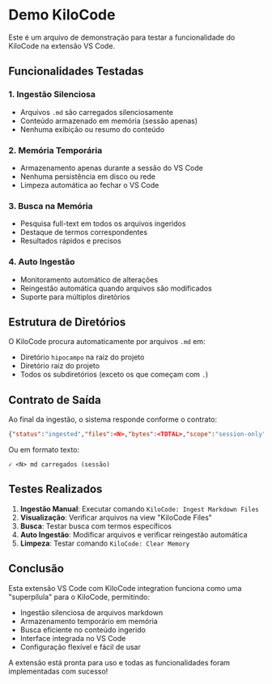 # Demo KiloCode

Este é um arquivo de demonstração para testar a funcionalidade do KiloCode na extensão VS Code.

## Funcionalidades Testadas

### 1. Ingestão Silenciosa
- Arquivos `.md` são carregados silenciosamente
- Conteúdo armazenado em memória (sessão apenas)
- Nenhuma exibição ou resumo do conteúdo

### 2. Memória Temporária
- Armazenamento apenas durante a sessão do VS Code
- Nenhuma persistência em disco ou rede
- Limpeza automática ao fechar o VS Code

### 3. Busca na Memória
- Pesquisa full-text em todos os arquivos ingeridos
- Destaque de termos correspondentes
- Resultados rápidos e precisos

### 4. Auto Ingestão
- Monitoramento automático de alterações
- Reingestão automática quando arquivos são modificados
- Suporte para múltiplos diretórios

## Estrutura de Diretórios

O KiloCode procura automaticamente por arquivos `.md` em:
- Diretório `hipocampo` na raiz do projeto
- Diretório raiz do projeto
- Todos os subdiretórios (exceto os que começam com `.`)

## Contrato de Saída

Ao final da ingestão, o sistema responde conforme o contrato:

```json
{"status":"ingested","files":<N>,"bytes":<TOTAL>,"scope":"session-only","notes":"no-output"}
```

Ou em formato texto:
```
✓ <N> md carregados (sessão)
```

## Testes Realizados

1. **Ingestão Manual**: Executar comando `KiloCode: Ingest Markdown Files`
2. **Visualização**: Verificar arquivos na view "KiloCode Files"
3. **Busca**: Testar busca com termos específicos
4. **Auto Ingestão**: Modificar arquivos e verificar reingestão automática
5. **Limpeza**: Testar comando `KiloCode: Clear Memory`

## Conclusão

Esta extensão VS Code com KiloCode integration funciona como uma "superpílula" para o KiloCode, permitindo:

- Ingestão silenciosa de arquivos markdown
- Armazenamento temporário em memória
- Busca eficiente no conteúdo ingerido
- Interface integrada no VS Code
- Configuração flexível e fácil de usar

A extensão está pronta para uso e todas as funcionalidades foram implementadas com sucesso!